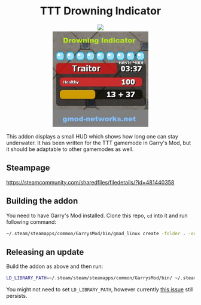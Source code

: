 <div align="center">

# TTT Drowning Indicator

<a href="https://steamcommunity.com/sharedfiles/filedetails/?id=481440358">
    <img src=https://img.shields.io/endpoint?url=https%3A%2F%2Fshieldsio-steam-workshop.jross.me%2F481440358%2Fsubscriptions-text height=25>
</a>

<div></div>

<img src="thumbnail.jpg" width=256>

</div>


This addon displays a small HUD which shows how long one can stay underwater. It has been written for the TTT gamemode in Garry's Mod, but it should be adaptable to other gamemodes as well.

## Steampage
https://steamcommunity.com/sharedfiles/filedetails/?id=481440358

## Building the addon
You need to have Garry's Mod installed. Clone this repo, `cd` into it and run following command:

```sh
~/.steam/steamapps/common/GarrysMod/bin/gmad_linux create -folder . -out "drowning_indicator.gma"
```

## Releasing an update
Build the addon as above and then run:

```sh
LD_LIBRARY_PATH=~/.steam/steam/steamapps/common/GarrysMod/bin/ ~/.steam/steam/steamapps/common/GarrysMod/bin/gmpublish_linux update -addon drowning_indicator.gma -id "481440358" -changes "General fixes and system stability improvements"
```

You might not need to set `LD_LIBRARY_PATH`, however currently [this issue](https://github.com/Facepunch/garrysmod-issues/issues/4542) still persists.